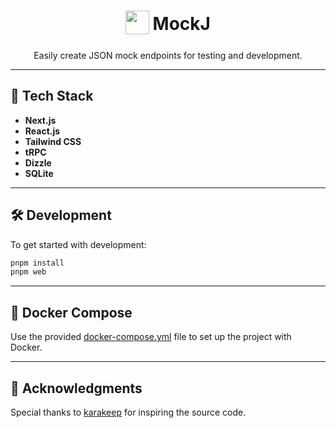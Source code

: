 <h1 align="center">
  <sub>
    <img src="apps/web/app/favicon.ico" height="38" width="38">
  </sub>
  MockJ
</h1>

<p align="center">Easily create JSON mock endpoints for testing and development.</p>

---

## 🚀 Tech Stack

- **Next.js**
- **React.js**
- **Tailwind CSS**
- **tRPC**
- **Dizzle**
- **SQLite**

---

## 🛠️ Development

To get started with development:

```sh
pnpm install
pnpm web
```

---

## 🐳 Docker Compose

Use the provided [docker-compose.yml](docker/docker-compose.yml) file to set up the project with Docker.

---

## 🙏 Acknowledgments

Special thanks to [karakeep](https://github.com/karakeep-app/karakeep) for inspiring the source code.

